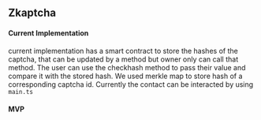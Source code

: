 ## Zkaptcha

#### Current Implementation
 current implementation has a smart contract to store the hashes of the captcha, that can be updated by a method but owner only can call that method. The user can use the checkhash method to pass their value and compare it with the stored hash. We used merkle map to store hash of a corresponding captcha id. Currently the contact can be interacted by using `main.ts` 

#### MVP
